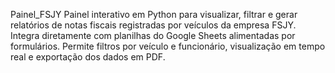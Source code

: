 Painel_FSJY
Painel interativo em Python para visualizar, filtrar e gerar relatórios de notas fiscais registradas por veículos da empresa FSJY. Integra diretamente com planilhas do Google Sheets alimentadas por formulários. Permite filtros por veículo e funcionário, visualização em tempo real e exportação dos dados em PDF.

